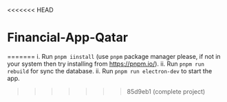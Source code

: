 <<<<<<< HEAD
# Financial-App-Qatar
=======
i. Run `pnpm iinstall` (use `pnpm` package manager please, if not in your system then try installing from https://pnpm.io/).
ii. Run `pnpm run rebuild` for sync the database.
ii. Run `pnpm run electron-dev` to start the app.
>>>>>>> 85d9eb1 (complete project)
